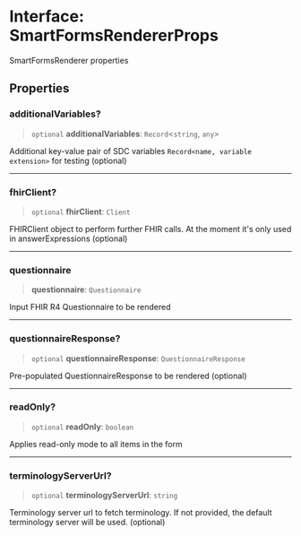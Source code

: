 # Interface: SmartFormsRendererProps

SmartFormsRenderer properties

## Properties

### additionalVariables?

> `optional` **additionalVariables**: `Record`\<`string`, `any`\>

Additional key-value pair of SDC variables `Record<name, variable extension>` for testing (optional)

***

### fhirClient?

> `optional` **fhirClient**: `Client`

FHIRClient object to perform further FHIR calls. At the moment it's only used in answerExpressions (optional)

***

### questionnaire

> **questionnaire**: `Questionnaire`

Input FHIR R4 Questionnaire to be rendered

***

### questionnaireResponse?

> `optional` **questionnaireResponse**: `QuestionnaireResponse`

Pre-populated QuestionnaireResponse to be rendered (optional)

***

### readOnly?

> `optional` **readOnly**: `boolean`

Applies read-only mode to all items in the form

***

### terminologyServerUrl?

> `optional` **terminologyServerUrl**: `string`

Terminology server url to fetch terminology. If not provided, the default terminology server will be used. (optional)
